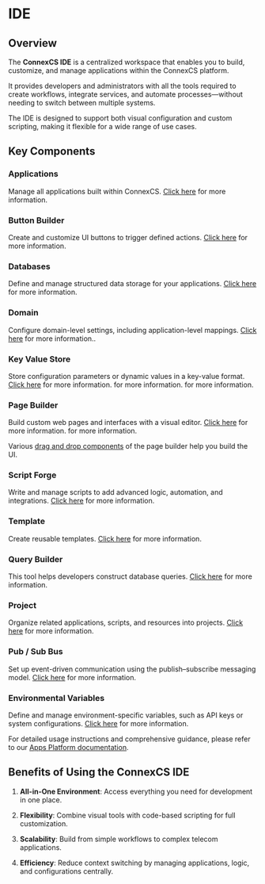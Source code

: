 # IDE

## Overview

The **ConnexCS IDE** is a centralized workspace that enables you to build, customize, and manage applications within the ConnexCS platform.

It provides developers and administrators with all the tools required to create workflows, integrate services, and automate processes—without needing to switch between multiple systems.

The IDE is designed to support both visual configuration and custom scripting, making it flexible for a wide range of use cases.

## Key Components

### Applications

Manage all applications built within ConnexCS. [Click here](https://docs.connexcs.com/apps/architecture/app/) for more information.

### Button Builder

Create and customize UI buttons to trigger defined actions. [Click here](https://docs.connexcs.com/apps/architecture/button-builder/) for more information.

### Databases

Define and manage structured data storage for your applications. [Click here](https://docs.connexcs.com/apps/architecture/database/) for more information.

### Domain

Configure domain-level settings, including application-level mappings. [Click here](https://docs.connexcs.com/apps/architecture/domain/) for more information..

### Key Value Store

Store configuration parameters or dynamic values in a key-value format. [Click here](https://docs.connexcs.com/apps/architecture/key-value/) for more information. for more information. for more information.

### Page Builder

Build custom web pages and interfaces with a visual editor. [Click here](https://docs.connexcs.com/apps/page-builder/) for more information. for more information.

Various [drag and drop components](https://docs.connexcs.com/apps/components/alert/) of the page builder help you build the UI.

### Script Forge

Write and manage scripts to add advanced logic, automation, and integrations. [Click here](https://docs.connexcs.com/apps/architecture/script/) for more information.

### Template

Create reusable templates. [Click here](https://docs.connexcs.com/apps/architecture/template/) for more information.

### Query Builder

This tool helps developers construct database queries. [Click here](https://docs.connexcs.com/apps/architecture/query-builder/) for more information.

### Project

Organize related applications, scripts, and resources into projects. [Click here](https://docs.connexcs.com/apps/architecture/project/) for more information.

### Pub / Sub Bus

Set up event-driven communication using the publish–subscribe messaging model. [Click here](https://docs.connexcs.com/apps/architecture/pub-sub/) for more information.

### Environmental Variables

Define and manage environment-specific variables, such as API keys or system configurations. [Click here](https://docs.connexcs.com/apps/architecture/environmental-variables/) for more information.

For detailed usage instructions and comprehensive guidance, please refer to our [Apps Platform documentation](https://docs.connexcs.com/apps/introduction/).

## Benefits of Using the ConnexCS IDE

1. **All-in-One Environment**: Access everything you need for development in one place.

2. **Flexibility**: Combine visual tools with code-based scripting for full customization.

3. **Scalability**: Build from simple workflows to complex telecom applications.

4. **Efficiency**: Reduce context switching by managing applications, logic, and configurations centrally.
